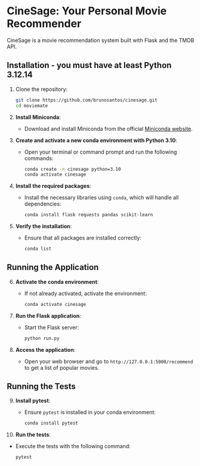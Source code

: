 # CineSage: Your Personal Movie Recommender

CineSage is a movie recommendation system built with Flask and the TMDB API.

## Installation - you must have at least Python 3.12.14

1. Clone the repository:
   ```sh
   git clone https://github.com/brunosantos/cinesage.git
   cd moviemate

2. **Install Miniconda**:
   - Download and install Miniconda from the official [Miniconda website](https://docs.conda.io/en/latest/miniconda.html).

3. **Create and activate a new conda environment with Python 3.10**:
   - Open your terminal or command prompt and run the following commands:

     ```sh
     conda create -n cinesage python=3.10
     conda activate cinesage
     ```

4. **Install the required packages**:
   - Install the necessary libraries using `conda`, which will handle all dependencies:

     ```sh
     conda install flask requests pandas scikit-learn
     ```

5. **Verify the installation**:
   - Ensure that all packages are installed correctly:

     ```sh
     conda list
     ```

## Running the Application

6. **Activate the conda environment**:
   - If not already activated, activate the environment:

     ```sh
     conda activate cinesage
     ```

7. **Run the Flask application**:
   - Start the Flask server:

     ```sh
     python run.py
     ```

8. **Access the application**:
   - Open your web browser and go to `http://127.0.0.1:5000/recommend` to get a list of popular movies.

## Running the Tests

9. **Install pytest**:
   - Ensure `pytest` is installed in your conda environment:

     ```sh
     conda install pytest
     ```

10. **Run the tests**:
   - Execute the tests with the following command:

     ```sh
     pytest
     ```